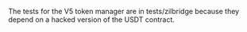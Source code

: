 The tests for the V5 token manager are in tests/zilbridge because they depend on a hacked version of the USDT contract.
